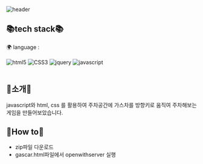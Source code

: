 ![header](https://capsule-render.vercel.app/api?type=waving&color=auto&height=300&section=header&text=Yeonji%20Github!&fontSize=90&fontColor=#333333)

## 📚tech stack📚
🌍 language : 
<br/><br/>
<img alt="html5" src ="https://img.shields.io/badge/html5-E34F26.svg?&style=for-the-badge&logo=html5&logoColor=black"/> 
<img alt="CSS3" src="https://img.shields.io/badge/CSS3-1572B6.svg?&style=for-the-badge&logo=CSS3&logoColor=white"/> 
<img alt="jquery" src="https://img.shields.io/badge/jquery-0769AD.svg?&style=for-the-badge&logo=jquery&logoColor=white"/> 
<img alt="javascript" src="https://img.shields.io/badge/javascript-F7DF1E.svg?&style=for-the-badge&logo=javascript&logoColor=white"/> 
<br/><br/>

## 📢소개📢
javascript와 html, css 를 활용하여 주차공간에 가스차를 방향키로 움직여 주차해보는 게임을 만들어보았습니다.

## 🔎How to🔎
- zip파일 다운로드
- gascar.html파일에서 openwithserver 실행
